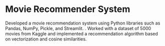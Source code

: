 # Movie Recommender System
 Developed a movie recommendation system using Python libraries such as Pandas, NumPy, Pickle, and Streamlit. . Worked with a dataset of 5000 movies from Kaggle and implemented a recommendation algorithm based on vectorization and cosine similarities.
